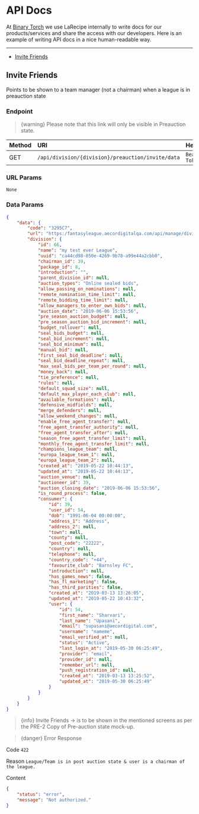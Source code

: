 # API Docs

At [Binary Torch](https://binarytorch.com.my/) we use LaRecipe internally to write docs for our products/services and share the access with our developers. Here is an example of writing API docs in a nice human-readable way.

---

- [Invite Friends](#invite_friends)

<a name="invite_friends"></a>
## Invite Friends

Points to be shown to a team manager (not a chairman) when a league is in preauction state

### Endpoint

> {warning} Please note that this link will only be visible in Preauction state.

|Method|URI|Headers|
|:-|:-|:-|
|GET|`/api/division/{division}/preauction/invite/data`|`Bearer Token`|

### URL Params

```text
None
```

### Data Params

```json
{
    "data": {
        "code": "3295C7",
        "url": "https:/fantasyleague.aecordigitalqa.com/api/manage/division/join/a/league/3295C7",
        "division": {
            "id": 66,
            "name": "my test ever League",
            "uuid": "ca44cd98-050e-4269-9b78-a99e44a2cbb0",
            "chairman_id": 39,
            "package_id": 8,
            "introduction": "",
            "parent_division_id": null,
            "auction_types": "Online sealed bids",
            "allow_passing_on_nominations": null,
            "remote_nomination_time_limit": null,
            "remote_bidding_time_limit": null,
            "allow_managers_to_enter_own_bids": null,
            "auction_date": "2019-06-06 15:53:56",
            "pre_season_auction_budget": null,
            "pre_season_auction_bid_increment": null,
            "budget_rollover": null,
            "seal_bids_budget": null,
            "seal_bid_increment": null,
            "seal_bid_minimum": null,
            "manual_bid": null,
            "first_seal_bid_deadline": null,
            "seal_bid_deadline_repeat": null,
            "max_seal_bids_per_team_per_round": null,
            "money_back": null,
            "tie_preference": null,
            "rules": null,
            "default_squad_size": null,
            "default_max_player_each_club": null,
            "available_formations": null,
            "defensive_midfields": null,
            "merge_defenders": null,
            "allow_weekend_changes": null,
            "enable_free_agent_transfer": null,
            "free_agent_transfer_authority": null,
            "free_agent_transfer_after": null,
            "season_free_agent_transfer_limit": null,
            "monthly_free_agent_transfer_limit": null,
            "champions_league_team": null,
            "europa_league_team_1": null,
            "europa_league_team_2": null,
            "created_at": "2019-05-22 10:44:13",
            "updated_at": "2019-05-22 10:44:13",
            "auction_venue": null,
            "auctioneer_id": 39,
            "auction_closing_date": "2019-06-06 15:53:56",
            "is_round_process": false,
            "consumer": {
                "id": 39,
                "user_id": 54,
                "dob": "1991-06-04 00:00:00",
                "address_1": "Address",
                "address_2": null,
                "town": null,
                "county": null,
                "post_code": "22222",
                "country": null,
                "telephone": null,
                "country_code": "+44",
                "favourite_club": "Barnsley FC",
                "introduction": null,
                "has_games_news": false,
                "has_fl_marketing": false,
                "has_third_parities": false,
                "created_at": "2019-03-13 13:26:05",
                "updated_at": "2019-05-22 10:43:32",
                "user": {
                    "id": 54,
                    "first_name": "Sharvari",
                    "last_name": "Upasani",
                    "email": "supasani@aecordigital.com",
                    "username": "nameme",
                    "email_verified_at": null,
                    "status": "Active",
                    "last_login_at": "2019-05-30 06:25:49",
                    "provider": "email",
                    "provider_id": null,
                    "remember_url": null,
                    "push_registration_id": null,
                    "created_at": "2019-03-13 13:25:52",
                    "updated_at": "2019-05-30 06:25:49"
                }
            }
        }
    }
}
```
> {info} Invite Friends -> is to be shown in the mentioned screens as per the PRE-2 Copy of Pre-auction state mock-up.

> {danger} Error Response

Code `422`

Reason `League/Team is in post auction state & user is a chairman of the league.`

Content

```json
{
    "status": "error",
    "message": "Not authorized."
}
```
